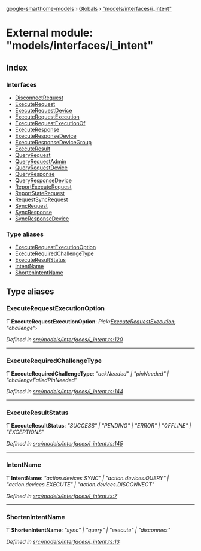 [google-smarthome-models](../README.md) › [Globals](../globals.md) › ["models/interfaces/i_intent"](_models_interfaces_i_intent_.md)

# External module: "models/interfaces/i_intent"

## Index

### Interfaces

* [DisconnectRequest](../interfaces/_models_interfaces_i_intent_.disconnectrequest.md)
* [ExecuteRequest](../interfaces/_models_interfaces_i_intent_.executerequest.md)
* [ExecuteRequestDevice](../interfaces/_models_interfaces_i_intent_.executerequestdevice.md)
* [ExecuteRequestExecution](../interfaces/_models_interfaces_i_intent_.executerequestexecution.md)
* [ExecuteRequestExecutionOf](../interfaces/_models_interfaces_i_intent_.executerequestexecutionof.md)
* [ExecuteResponse](../interfaces/_models_interfaces_i_intent_.executeresponse.md)
* [ExecuteResponseDevice](../interfaces/_models_interfaces_i_intent_.executeresponsedevice.md)
* [ExecuteResponseDeviceGroup](../interfaces/_models_interfaces_i_intent_.executeresponsedevicegroup.md)
* [ExecuteResult](../interfaces/_models_interfaces_i_intent_.executeresult.md)
* [QueryRequest](../interfaces/_models_interfaces_i_intent_.queryrequest.md)
* [QueryRequestAdmin](../interfaces/_models_interfaces_i_intent_.queryrequestadmin.md)
* [QueryRequestDevice](../interfaces/_models_interfaces_i_intent_.queryrequestdevice.md)
* [QueryResponse](../interfaces/_models_interfaces_i_intent_.queryresponse.md)
* [QueryResponseDevice](../interfaces/_models_interfaces_i_intent_.queryresponsedevice.md)
* [ReportExecuteRequest](../interfaces/_models_interfaces_i_intent_.reportexecuterequest.md)
* [ReportStateRequest](../interfaces/_models_interfaces_i_intent_.reportstaterequest.md)
* [RequestSyncRequest](../interfaces/_models_interfaces_i_intent_.requestsyncrequest.md)
* [SyncRequest](../interfaces/_models_interfaces_i_intent_.syncrequest.md)
* [SyncResponse](../interfaces/_models_interfaces_i_intent_.syncresponse.md)
* [SyncResponseDevice](../interfaces/_models_interfaces_i_intent_.syncresponsedevice.md)

### Type aliases

* [ExecuteRequestExecutionOption](_models_interfaces_i_intent_.md#executerequestexecutionoption)
* [ExecuteRequiredChallengeType](_models_interfaces_i_intent_.md#executerequiredchallengetype)
* [ExecuteResultStatus](_models_interfaces_i_intent_.md#executeresultstatus)
* [IntentName](_models_interfaces_i_intent_.md#intentname)
* [ShortenIntentName](_models_interfaces_i_intent_.md#shortenintentname)

## Type aliases

###  ExecuteRequestExecutionOption

Ƭ **ExecuteRequestExecutionOption**: *Pick‹[ExecuteRequestExecution](../interfaces/_models_interfaces_i_intent_.executerequestexecution.md), "challenge"›*

*Defined in [src/models/interfaces/i_intent.ts:120](https://github.com/galactic1969/google-smarthome-models/blob/633871f/src/models/interfaces/i_intent.ts#L120)*

___

###  ExecuteRequiredChallengeType

Ƭ **ExecuteRequiredChallengeType**: *"ackNeeded" | "pinNeeded" | "challengeFailedPinNeeded"*

*Defined in [src/models/interfaces/i_intent.ts:144](https://github.com/galactic1969/google-smarthome-models/blob/633871f/src/models/interfaces/i_intent.ts#L144)*

___

###  ExecuteResultStatus

Ƭ **ExecuteResultStatus**: *"SUCCESS" | "PENDING" | "ERROR" | "OFFLINE" | "EXCEPTIONS"*

*Defined in [src/models/interfaces/i_intent.ts:145](https://github.com/galactic1969/google-smarthome-models/blob/633871f/src/models/interfaces/i_intent.ts#L145)*

___

###  IntentName

Ƭ **IntentName**: *"action.devices.SYNC" | "action.devices.QUERY" | "action.devices.EXECUTE" | "action.devices.DISCONNECT"*

*Defined in [src/models/interfaces/i_intent.ts:7](https://github.com/galactic1969/google-smarthome-models/blob/633871f/src/models/interfaces/i_intent.ts#L7)*

___

###  ShortenIntentName

Ƭ **ShortenIntentName**: *"sync" | "query" | "execute" | "disconnect"*

*Defined in [src/models/interfaces/i_intent.ts:13](https://github.com/galactic1969/google-smarthome-models/blob/633871f/src/models/interfaces/i_intent.ts#L13)*
